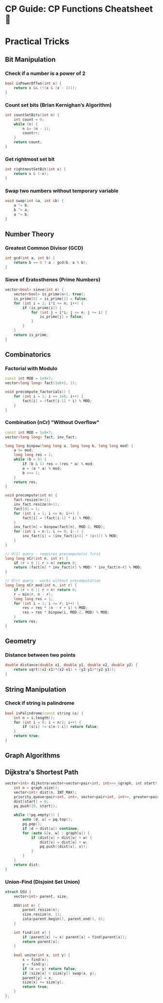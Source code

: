 # CP Guide: CP Functions Cheatsheet 🚀

# Practical Tricks
## Bit Manipulation
### Check if a number is a power of 2
```cpp
bool isPowerOfTwo(int x) {
    return x && (!(x & (x - 1)));
}
```

### Count set bits (Brian Kernighan’s Algorithm)
```cpp
int countSetBits(int n) {
    int count = 0;
    while (n) {
        n &= (n - 1);
        count++;
    }
    return count;
}
```

### Get rightmost set bit
```cpp
int rightmostSetBit(int x) {
    return x & (-x);
}
```

### Swap two numbers without temporary variable
```cpp
void swap(int &a, int &b) {
    a ^= b;
    b ^= a;
    a ^= b;
}
```

## Number Theory
### Greatest Common Divisor (GCD)
```cpp
int gcd(int a, int b) {
    return b == 0 ? a : gcd(b, a % b);
}
```

### Sieve of Eratosthenes (Prime Numbers)
```cpp
vector<bool> sieve(int n) {
    vector<bool> is_prime(n+1, true);
    is_prime[0] = is_prime[1] = false;
    for (int i = 2; i*i <= n; i++) {
        if (is_prime[i]) {
            for (int j = i*i; j <= n; j += i) {
                is_prime[j] = false;
            }
        }
    }
    return is_prime;
}
```

## Combinatorics
### Factorial with Modulo
```cpp
const int MOD = 1e9+7;
vector<long long> fact(1e6+5, 1);

void precompute_factorials() {
    for (int i = 1; i <= 1e6; i++) {
        fact[i] = (fact[i-1] * i) % MOD;
    }
}
```

### Combination (nCr) "Without Overflow"
```cpp
const int MOD = 1e9+7;
vector<long long> fact, inv_fact;

long long binpow(long long a, long long b, long long mod) {
    a %= mod;
    long long res = 1;
    while (b > 0) {
        if (b & 1) res = (res * a) % mod;
        a = (a * a) % mod;
        b >>= 1;
    }
    return res;
}

void precompute(int n) {
    fact.resize(n+1);
    inv_fact.resize(n+1);
    fact[0] = 1;
    for (int i = 1; i <= n; i++) {
        fact[i] = (fact[i-1] * i) % MOD;
    }
    inv_fact[n] = binpow(fact[n], MOD-2, MOD);
    for (int i = n-1; i >= 0; i--) {
        inv_fact[i] = (inv_fact[i+1] * (i+1)) % MOD;
    }
}

// O(1) query - requires precompute(n) first
long long nCr(int n, int r) {
    if (r < 0 || r > n) return 0;
    return (fact[n] * inv_fact[r] % MOD) * inv_fact[n-r] % MOD;
}

// O(r) query - works without precomputation
long long nCr_mod(int n, int r) {
    if (r < 0 || r > n) return 0;
    r = min(r, n - r);
    long long res = 1;
    for (int i = 1; i <= r; i++) {
        res = res * (n - r + i) % MOD;
        res = res * binpow(i, MOD-2, MOD) % MOD;
    }
    return res;
}
```

## Geometry
### Distance between two points
```cpp
double distance(double x1, double y1, double x2, double y2) {
    return sqrt((x2-x1)*(x2-x1) + (y2-y1)*(y2-y1));
}
```
## String Manipulation
### Check if string is palindrome

```cpp
bool isPalindrome(const string &s) {
    int n = s.length();
    for (int i = 0; i < n/2; i++) {
        if (s[i] != s[n-1-i]) return false;
    }
    return true;
}
```
## Graph Algorithms
## Dijkstra's Shortest Path
```cpp
vector<int> dijkstra(vector<vector<pair<int, int>>> &graph, int start) {
    int n = graph.size();
    vector<int> dist(n, INT_MAX);
    priority_queue<pair<int, int>, vector<pair<int, int>>, greater<pair<int, int>>> pq;
    dist[start] = 0;
    pq.push({0, start});
    
    while (!pq.empty()) {
        auto [d, u] = pq.top();
        pq.pop();
        if (d > dist[u]) continue;
        for (auto &[v, w] : graph[u]) {
            if (dist[v] > dist[u] + w) {
                dist[v] = dist[u] + w;
                pq.push({dist[v], v});
            }
        }
    }
    return dist;
}
```

### Union-Find (Disjoint Set Union)
```cpp
struct DSU {
    vector<int> parent, size;
    
    DSU(int n) {
        parent.resize(n);
        size.resize(n, 1);
        iota(parent.begin(), parent.end(), 0);
    }
    
    int find(int x) {
        if (parent[x] != x) parent[x] = find(parent[x]);
        return parent[x];
    }
    
    bool unite(int x, int y) {
        x = find(x);
        y = find(y);
        if (x == y) return false;
        if (size[x] < size[y]) swap(x, y);
        parent[y] = x;
        size[x] += size[y];
        return true;
    }
};
```
